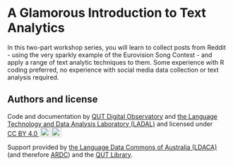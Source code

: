 # A Glamorous Introduction to Text Analytics

In this two-part workshop series, you will learn to collect posts from Reddit - using the very sparkly example of the Eurovision Song Contest - and apply a range of text analytic techniques to them. Some experience with R coding preferred, no experience with social media data collection or text analysis required.

## Authors and license

Code and documentation by <span property="cc:attributionName">[QUT Digital Observatory](https://www.digitalobservatory.net.au/) and [the Language Technology and Data Analysis Laboratory (LADAL)](https://ladal.edu.au/)</span> and licensed under <a href="https://creativecommons.org/licenses/by/4.0/?ref=chooser-v1" target="_blank" rel="license noopener noreferrer" style="display:inline-block;">CC BY 4.0 <img style="height:22px!important;margin-left:3px;vertical-align:text-bottom;" src="https://mirrors.creativecommons.org/presskit/icons/cc.svg?ref=chooser-v1" alt=""><img style="height:22px!important;margin-left:3px;vertical-align:text-bottom;" src="https://mirrors.creativecommons.org/presskit/icons/by.svg?ref=chooser-v1" alt=""></a>

Support provided by [the Language Data Commons of Australia (LDACA)](https://www.ldaca.edu.au/) (and therefore [ARDC](https://ardc.edu.au/)) and the [QUT Library](https://www.library.qut.edu.au/).



